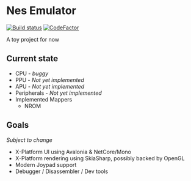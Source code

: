 # Nes Emulator

[![Build status](https://ci.appveyor.com/api/projects/status/pl3jds0cl0tse132/branch/develop?svg=true)](https://ci.appveyor.com/project/patchandthat/nes-emulator/branch/develop) [![CodeFactor](https://www.codefactor.io/repository/github/patchandthat/nes-emulator/badge)](https://www.codefactor.io/repository/github/patchandthat/nes-emulator)

A toy project for now

## Current state
 * CPU - _buggy_
 * PPU - _Not yet implemented_
 * APU - _Not yet implemented_
 * Peripherals - _Not yet implemented_
 * Implemented Mappers
    * NROM

## Goals
_Subject to change_
 * X-Platform UI using Avalonia & NetCore/Mono
 * X-Platform rendering using SkiaSharp, possibly backed by OpenGL
 * Modern Joypad support
 * Debugger / Disassembler / Dev tools